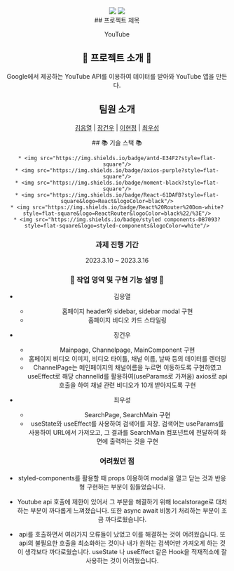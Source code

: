 <div align=center>
<img src="https://capsule-render.vercel.app/api?type=wave&color=auto&height=300&section=header&text=youtube%20clone&fontSize=90">
	<img src = "https://user-images.githubusercontent.com/70482073/225856715-3e00e5e7-12c4-41ca-b372-051f06c61b92.png"/>
</div>

<div align=center>
## 프로젝트 제목

YouTube 

## :pushpin: 프로젝트 소개 :pushpin:

Google에서 제공하는 YouTube API를 이용하여 데이터를 받아와 YouTube 앱을 만든다. 

## 팀원 소개

[김응열](https://github.com/Valentin1495) | [장건우](https://github.com/jangco97) | [이현정](https://github.com/dochi-dev-tech) | [최우성](https://github.com/No-answerday) 

<div align=center>
## 📚 기술 스택 📚
</div>
<div align="center">

	* <img src="https://img.shields.io/badge/antd-E34F2?style=flat-square"/>
	* <img src="https://img.shields.io/badge/axios-purple?style=flat-square"/>
	* <img src="https://img.shields.io/badge/moment-black?style=flat-square"/>
	* <img src="https://img.shields.io/badge/React-61DAFB?style=flat-square&logo=React&logoColor=black"/>
	* <img src="https://img.shields.io/badge/React%20Router%20Dom-white?style=flat-square&logo=ReactRouter&logoColor=black%22/%3E"/>
	* <img src="https://img.shields.io/badge/styled components-DB7093?style=flat-square&logo=styled-components&logoColor=white"/>

### 과제 진행 기간 

2023.3.10 ~ 2023.3.16

### :closed_book: 작업 영역 및 구현 기능 설명 :closed_book:

* 김응열
  * 홈페이지 header와 sidebar, sidebar modal 구현
  * 홈페이지 비디오 카드 스타일링

* 장건우
  * Mainpage, Channelpage, MainComponent 구현
  * 홈페이지 비디오 이미지, 비디오 타이틀, 채널 이름, 날짜 등의 데이터를 렌더링
  * ChannelPage는 메인페이지의 채널이름을 누르면 이동하도록 구현하였고 useEffect로 해당 channelId를 활용하여(useParams로 가져옴) axios로 api 호출을 하여 채널 관련 비디오가 10개 받아지도록 구현

* 최우성 
  * SearchPage, SearchMain 구현
  * useState와 useEffect를 사용하여 검색어를 저장. 검색어는 useParams를 사용하여 URL에서 가져오고, 그 결과를 SearchMain 컴포넌트에 전달하여 화면에 출력하는 것을 구현
  
### 어려웠던 점

* styled-components를 활용할 때 props 이용하여 modal을 열고 닫는 것과 반응형 구현하는 부분이 힘들었습니다.

* Youtube api 호출에 제한이 있어서 그 부분을 해결하기 위해 localstorage로 대처하는 부분이 까다롭게 느껴졌습니다. 또한 async await 비동기 처리하는 부분이 조금 까다로웠습니다.

* api를 호출하면서 여러가지 오류들이 났었고 이를 해결하는 것이 어려웠습니다.
또 api의 불필요한 호출을 최소화하는 것이나 내가 원하는 검색어만 가져오게 하는 것이 생각보다 까다로웠습니다. useState 나 useEffect 같은 Hook을 적재적소에 잘 사용하는 것이 어려웠습니다.
</div>

